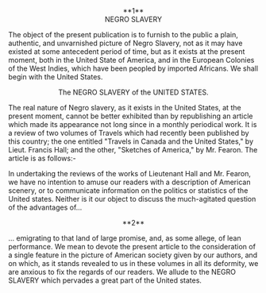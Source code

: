 <center><biblScope>**1**</biblScope></center>

<center>NEGRO SLAVERY</center>


<p>The object of the present publication is to furnish to the public a plain, authentic, and unvarnished picture of Negro Slavery, not as it may have existed at some antecedent period of time, but as it exists at the present moment, both in the United State of America, and in the European Colonies of the West Indies, which have been peopled by imported Africans. We shall begin with the United States.</p>

<center>The NEGRO SLAVERY of the UNITED STATES.</center>

<p>The real nature of Negro slavery, as it exists in the United States, at the present moment, cannot be better exhibited than by republishing an article which made its appearance not long since in a monthly periodical work. It is a review of two volumes of Travels which had recently been published by this country; the one entitled "Travels in Canada and the United States," by Lieut. Francis Hall; and the other, "Sketches of America," by Mr. Fearon. The article is as follows:-</p>

<p>In undertaking the reviews of the works of Lieutenant Hall and Mr. Fearon, we have no intention to amuse our readers with a description of American scenery, or to communicate information on the politics or statistics of the United states. Neither is it our object to discuss the much-agitated question of the advantages of...

<center><biblScope>**2**</biblScope></center>

... emigrating to that land of large promise, and, as some allege, of lean performance. We mean to devote the present article to the consideration of a single feature in the picture of American society given by our authors, and on which, as it stands revealed to us in these volumes in all its deformity, we are anxious to fix the regards of our readers. We allude to the NEGRO SLAVERY which pervades a great part of the United states.

</body></text></TEI></teiCorpus>